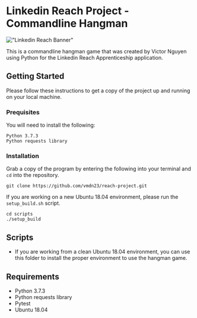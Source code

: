 # Linkedin Reach Project - Commandline Hangman

!["Linkedin Reach Banner"](https://content.linkedin.com/content/dam/engineering/site-assets/images/blog/posts/2019/08/reach1.png)

This is a commandline hangman game that was created by Victor Nguyen using Python for the Linkedin Reach Apprenticeship application.

## Getting Started

Please follow these instructions to get a copy of the project up and running on your local machine.

### Prequisites
You will need to install the following:
```
Python 3.7.3
Python requests library 
```

### Installation
Grab a copy of the program by entering the following into your terminal and `cd` into the repository.
```
git clone https://github.com/vmdn23/reach-project.git
```

If you are working on a new Ubuntu 18.04 environment, please run the `setup_build.sh` script.
```
cd scripts
./setup_build
```









## Scripts
* If you are working from a clean Ubuntu 18.04 environment, you can use this folder to install the proper environment to use the hangman game.

## Requirements
* Python 3.7.3
* Python requests library 
* Pytest
* Ubuntu 18.04

